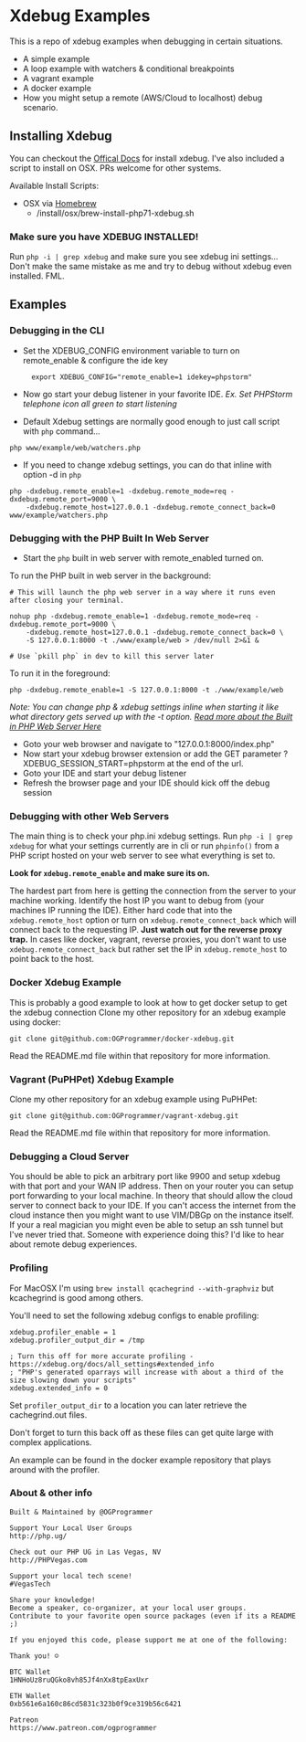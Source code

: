 # Xdebug Examples

This is a repo of xdebug examples when debugging in certain situations.

* A simple example
* A loop example with watchers & conditional breakpoints
* A vagrant example
* A docker example
* How you might setup a remote (AWS/Cloud to localhost) debug scenario.

## Installing Xdebug

You can checkout the [Offical Docs](https://xdebug.org/docs/install) for install xdebug. I've also included a script to install on OSX. PRs welcome for other systems.

Available Install Scripts:

* OSX via [Homebrew](https://brew.sh/)
  * /install/osx/brew-install-php71-xdebug.sh
  
### Make sure you have XDEBUG INSTALLED!

Run `php -i | grep xdebug` and make sure you see xdebug ini settings... Don't make the same mistake as me and try to debug without xdebug even installed. FML.

## Examples

### Debugging in the CLI
* Set the XDEBUG_CONFIG environment variable to turn on remote_enable & configure the ide key

        export XDEBUG_CONFIG="remote_enable=1 idekey=phpstorm"
    
* Now go start your debug listener in your favorite IDE. 
_Ex. Set PHPStorm telephone icon all green to start listening_

* Default Xdebug settings are normally good enough to just call script with `php` command...

```
php www/example/web/watchers.php
```

* If you need to change xdebug settings, you can do that inline with option -d in `php`

```
php -dxdebug.remote_enable=1 -dxdebug.remote_mode=req -dxdebug.remote_port=9000 \
    -dxdebug.remote_host=127.0.0.1 -dxdebug.remote_connect_back=0 www/example/watchers.php
```

### Debugging with the PHP Built In Web Server

* Start the `php` built in web server with remote_enabled turned on.

To run the PHP built in web server in the background:

```
# This will launch the php web server in a way where it runs even after closing your terminal.

nohup php -dxdebug.remote_enable=1 -dxdebug.remote_mode=req -dxdebug.remote_port=9000 \
    -dxdebug.remote_host=127.0.0.1 -dxdebug.remote_connect_back=0 \
    -S 127.0.0.1:8000 -t ./www/example/web > /dev/null 2>&1 &
    
# Use `pkill php` in dev to kill this server later
```

To run it in the foreground:

```
php -dxdebug.remote_enable=1 -S 127.0.0.1:8000 -t ./www/example/web
```

_Note: You can change php & xdebug settings inline when starting it like what directory gets served up with the -t option. [Read more about the Built in PHP Web Server Here](http://php.net/manual/en/features.commandline.webserver.php)_

* Goto your web browser and navigate to "127.0.0.1:8000/index.php"
* Now start your xdebug browser extension or add the GET parameter ?XDEBUG_SESSION_START=phpstorm at the end of the url.
* Goto your IDE and start your debug listener
* Refresh the browser page and your IDE should kick off the debug session

### Debugging with other Web Servers

The main thing is to check your php.ini xdebug settings. Run `php -i | grep xdebug` for what your settings currently are in cli or run `phpinfo()` from a PHP script hosted on your web server to see what everything is set to.

__Look for `xdebug.remote_enable` and make sure its on.__ 

The hardest part from here is getting the connection from the server to your machine working. 
Identify the host IP you want to debug from (your machines IP running the IDE).
Either hard code that into the `xdebug.remote_host` option or turn on `xdebug.remote_connect_back` which will connect back to the requesting IP. 
__Just watch out for the reverse proxy trap.__ In cases like docker, vagrant, reverse proxies, you don't want to use `xdebug.remote_connect_back` but rather set the IP in `xdebug.remote_host` to point back to the host.

### Docker Xdebug Example

This is probably a good example to look at how to get docker setup to get the xdebug connection
Clone my other repository for an xdebug example using docker:

`git clone git@github.com:OGProgrammer/docker-xdebug.git`

Read the README.md file within that repository for more information.

### Vagrant (PuPHPet) Xdebug Example

Clone my other repository for an xdebug example using PuPHPet:

`git clone git@github.com:OGProgrammer/vagrant-xdebug.git`

Read the README.md file within that repository for more information.

### Debugging a Cloud Server

You should be able to pick an arbitrary port like 9900 and setup xdebug with that port and your WAN IP address. Then on your router you can setup port forwarding to your local machine. In theory that should allow the cloud server to connect back to your IDE. If you can't access the internet from the cloud instance then you might want to use VIM/DBGp on the instance itself. If your a real magician you might even be able to setup an ssh tunnel but I've never tried that. Someone with experience doing this? I'd like to hear about remote debug experiences.

### Profiling

For MacOSX I'm using `brew install qcachegrind --with-graphviz` but kcachegrind is good among others.

You'll need to set the following xdebug configs to enable profiling:

```
xdebug.profiler_enable = 1
xdebug.profiler_output_dir = /tmp

; Turn this off for more accurate profiling - https://xdebug.org/docs/all_settings#extended_info
; "PHP's generated oparrays will increase with about a third of the size slowing down your scripts"
xdebug.extended_info = 0
```

Set `profiler_output_dir` to a location you can later retrieve the cachegrind.out files.

Don't forget to turn this back off as these files can get quite large with complex applications.

An example can be found in the docker example repository that plays around with the profiler.

### About & other info

```
Built & Maintained by @OGProgrammer

Support Your Local User Groups
http://php.ug/

Check out our PHP UG in Las Vegas, NV
http://PHPVegas.com

Support your local tech scene!
#VegasTech

Share your knowledge!
Become a speaker, co-organizer, at your local user groups.
Contribute to your favorite open source packages (even if its a README ;)

If you enjoyed this code, please support me at one of the following:

Thank you! ☺

BTC Wallet
1HNHoUz8ruQGko8vh85Jf4nXx8tpEaxUxr

ETH Wallet
0xb561e6a160c86cd5831c323b0f9ce319b56c6421

Patreon
https://www.patreon.com/ogprogrammer
```
